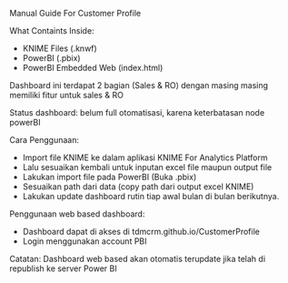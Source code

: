 Manual Guide For Customer Profile 

What Containts Inside:

- KNIME Files (.knwf)
- PowerBI (.pbix)
- PowerBI Embedded Web (index.html)

Dashboard ini terdapat 2 bagian (Sales & RO)
dengan masing masing memiliki fitur untuk sales & RO 

Status dashboard: belum full otomatisasi, karena keterbatasan node powerBI 


Cara Penggunaan: 

 - Import file KNIME ke dalam aplikasi KNIME For Analytics Platform
 - Lalu sesuaikan kembali untuk inputan excel file maupun output file
 - Lakukan import file pada PowerBI (Buka .pbix)
 - Sesuaikan path dari data (copy path dari output excel KNIME) 
 - Lakukan update dashboard rutin tiap awal bulan di bulan berikutnya.

Penggunaan web based dashboard:
 - Dashboard dapat di akses di tdmcrm.github.io/CustomerProfile
 - Login menggunakan account PBI 
 
Catatan: Dashboard web based akan otomatis terupdate jika telah di republish ke server Power BI
